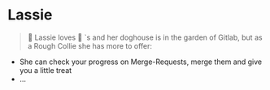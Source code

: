 # Lassie

> :dog: Lassie loves :hotdog: `s and her doghouse is in the garden of Gitlab,
 but as a Rough Collie she has more to offer:

- She can check your progress on Merge-Requests, merge them and give you a little treat
- ...
